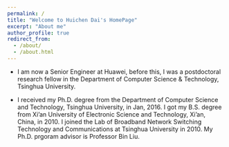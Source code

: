 ```yaml
---
permalink: /
title: "Welcome to Huichen Dai's HomePage"
excerpt: "About me"
author_profile: true
redirect_from: 
  - /about/
  - /about.html
---
```


- I am now a Senior Engineer at Huawei, before this, I was a postdoctoral research fellow in the Department of Computer Science & Technology, Tsinghua University.

- I received my Ph.D. degree from the Department of Computer Science and Technology, Tsinghua University, in Jan, 2016. I got my B.S. degree from Xi’an University of Electronic Science and Technology, Xi’an, China, in 2010. I joined the Lab of Broadband Network Switching Technology and Communications at Tsinghua University in 2010. My Ph.D. prgoram advisor is Professor Bin Liu.
